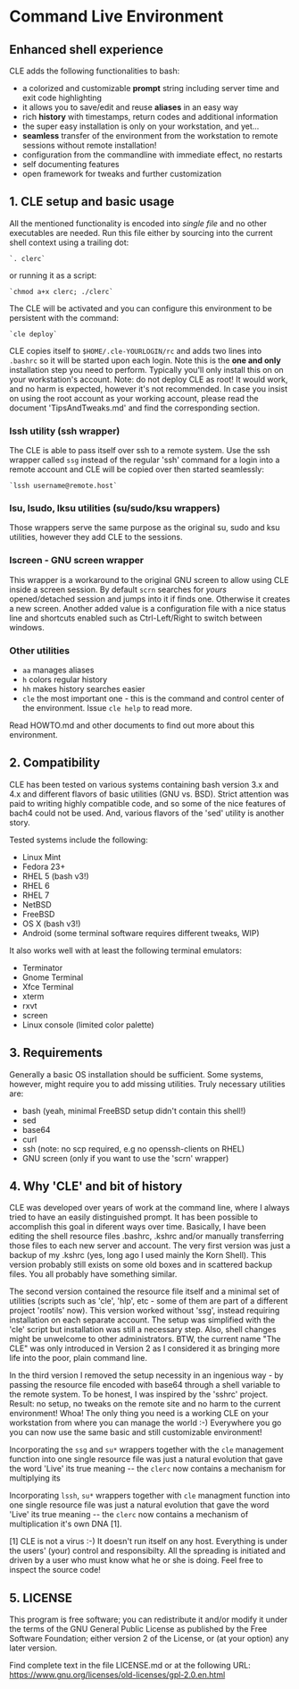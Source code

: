 
#   Command Live Environment

##   Enhanced shell experience

CLE adds the following functionalities to bash:
 - a colorized and customizable **prompt** string including server time and exit
   code highlighting
 - it allows you to save/edit and reuse **aliases** in an easy way
 - rich **history** with timestamps, return codes and additional information
 - the super easy installation is only on your workstation, and yet...
 - **seamless** transfer of the environment from the workstation to remote
   sessions without remote installation!
 - configuration from the commandline with immediate effect, no restarts
 - self documenting features
 - open framework for tweaks and further customization
 


## 1. CLE setup and basic usage

All the mentioned functionality is encoded into _single file_ and no other
executables are needed. Run this file either by sourcing into the current shell
context using a trailing dot:

    `. clerc`

or running it as a script:

    `chmod a+x clerc; ./clerc`

The CLE will be activated and you can configure this environment to be persistent with
the command:

    `cle deploy`

CLE copies itself to `$HOME/.cle-YOURLOGIN/rc` and adds two lines into `.bashrc`
so it will be started upon each login. Note this is the **one and only**
installation step you need to perform. Typically you'll only install this on on your
workstation's account. Note: do not deploy CLE as root! It would work, and no harm
is expected, however it's not recommended. In case you insist on using the root account as your working account, please read the document 'TipsAndTweaks.md' and find the
corresponding section.


### lssh utility (ssh wrapper)

The CLE is able to pass itself over ssh to a remote system. Use the ssh wrapper
called `ssg` instead of the regular 'ssh' command for a login into a remote account
and CLE will be copied over then started seamlessly:

    `lssh username@remote.host`


### lsu, lsudo, lksu utilities (su/sudo/ksu wrappers)

Those wrappers serve the same purpose as the original su, sudo and ksu utilities,
however they add CLE to the sessions.


### lscreen - GNU screen wrapper

This wrapper is a workaround to the original GNU screen to allow using CLE inside
a screen session. By default `scrn` searches for _yours_ opened/detached session
and jumps into it if finds one. Otherwise it creates a new screen. Another added
value is a configuration file with a nice status line and shortcuts enabled such as
Ctrl-Left/Right to switch between windows.


### Other utilities
- `aa`  manages aliases
- `h`   colors regular history
- `hh`  makes history searches easier
- `cle` the most important one - this is the command and control center
      of the environment. Issue `cle help` to read more.

Read HOWTO.md and other documents to find out more about this environment.


## 2. Compatibility

CLE has been tested on various systems containing bash version 3.x and 4.x
and different flavors of basic utilities (GNU vs. BSD). Strict attention was
paid to writing highly compatible code, and so some of the nice features of
bach4 could not be used. And, various flavors of the 'sed' utility is another
story.

Tested systems include the following:
- Linux Mint
- Fedora 23+
- RHEL 5 (bash v3!)
- RHEL 6
- RHEL 7
- NetBSD
- FreeBSD
- OS X (bash v3!)
- Android (some terminal software requires different tweaks, WIP) 

It also works well with at least the following terminal emulators:
- Terminator
- Gnome Terminal
- Xfce Terminal
- xterm
- rxvt
- screen
- Linux console (limited color palette)



## 3. Requirements

Generally a basic OS installation should be sufficient. Some systems, however,
might require you to add missing utilities. Truly necessary utilities are:
- bash (yeah, minimal FreeBSD setup didn't contain this shell!)
- sed
- base64
- curl
- ssh (note: no scp required, e.g no openssh-clients on RHEL)
- GNU screen (only if you want to use the 'scrn' wrapper)



## 4. Why 'CLE' and bit of history

 CLE was developed over years of work at the command line, where I always tried
to have an easily distinguished prompt. It has been possible to accomplish this
goal in diferent ways over time. Basically, I have been editing the shell resource
files .bashrc, .kshrc and/or manually transferring those files to each new server
and account. The very first version was just a backup of my .kshrc (yes, long
ago I used mainly the Korn Shell). This version probably still exists on some old
boxes and in scattered backup files. You all probably have something similar.

 The second version contained the resource file itself and a minimal set of
utilities (scripts such as 'cle', 'hlp', etc - some of them are part of a different
project 'rootils' now). This version worked without 'ssg', instead requiring
installation on each separate account. The setup was simplified with the
'cle' script but installation was still a necessary step. Also, shell changes
might be unwelcome to other administrators. BTW, the current name "The CLE" was
only introduced in Version 2 as I considered it as bringing more life into the
poor, plain command line.

 In the third version I removed the setup necessity in an ingenious way - by
passing the resource file encoded with base64 through a shell variable to the remote
system. To be honest, I was inspired by the 'sshrc' project. Result: no setup,
no tweaks on the remote site and no harm to the current environment! Whoa!
The only thing you need is a working CLE on your workstation from where you
can manage the world :-) Everywhere you go you can now use the same basic and
still customizable environment!

Incorporating the `ssg` and `su*` wrappers together with the `cle` management function
into one single resource file was just a natural evolution that gave the word 'Live'
its true meaning -- the `clerc` now contains a mechanism for multiplying its

Incorporating `lssh`, `su*` wrappers together with `cle` managment function into
one single resource file was just a natural evolution that gave the word 'Live'
its true meaning -- the `clerc` now contains a mechanism of multiplication it's
own DNA [1].

[1] CLE is not a virus :-) It doesn't run itself on any host. Everything is
under the users' (your) control and responsibilty. All the spreading is initiated
and driven by a user who must know what he or she is doing. Feel free to inspect the
source code!



## 5. LICENSE
 This program is free software; you can redistribute it and/or
 modify it under the terms of the GNU General Public License
 as published by the Free Software Foundation; either version 2
 of the License, or (at your option) any later version.

 Find complete text in the file LICENSE.md or at the following URL:
 https://www.gnu.org/licenses/old-licenses/gpl-2.0.en.html

